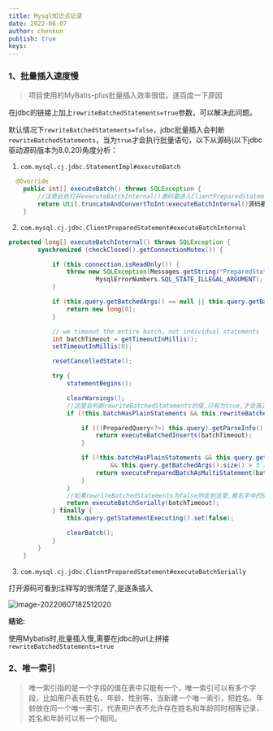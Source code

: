 ```yaml
---
title: Mysql知识点记录
date: 2022-06-07
author: chenkun
publish: true
keys:
---
```


<!--more-->

### 1、批量插入速度慢

> 项目使用的MyBatis-plus批量插入效率很低，遂百度一下原因

在jdbc的链接上加上`rewriteBatchedStatements=true`参数，可以解决此问题。

默认情况下`rewriteBatchedStatements=false`，jdbc批量插入会判断`rewriteBatchedStatements`，当为`true`才会执行批量语句，以下从源码(以下jdbc驱动源码版本为8.0.20)角度分析：

1.  `com.mysql.cj.jdbc.StatementImpl#executeBatch`

```java
  @Override
    public int[] executeBatch() throws SQLException {
        //注意此处打开executeBatchInternal()源码要进入ClientPreparedStatement的executeBatchInternal方法,别进入StatementImpl的executeBatchInternal方法
        return Util.truncateAndConvertToInt(executeBatchInternal()源码要进入());
    }
```

2. `com.mysql.cj.jdbc.ClientPreparedStatement#executeBatchInternal`

```java
protected long[] executeBatchInternal() throws SQLException {
        synchronized (checkClosed().getConnectionMutex()) {

            if (this.connection.isReadOnly()) {
                throw new SQLException(Messages.getString("PreparedStatement.25") + Messages.getString("PreparedStatement.26"),
                        MysqlErrorNumbers.SQL_STATE_ILLEGAL_ARGUMENT);
            }

            if (this.query.getBatchedArgs() == null || this.query.getBatchedArgs().size() == 0) {
                return new long[0];
            }

            // we timeout the entire batch, not individual statements
            int batchTimeout = getTimeoutInMillis();
            setTimeoutInMillis(0);

            resetCancelledState();

            try {
                statementBegins();

                clearWarnings();
				//这里会判断rewriteBatchedStatements的值,只有为true,才会真正进入批量操作
                if (!this.batchHasPlainStatements && this.rewriteBatchedStatements的值,只有为true,才会真正进入批量操作.getValue()) {

                    if (((PreparedQuery<?>) this.query).getParseInfo().canRewriteAsMultiValueInsertAtSqlLevel()) {
                        return executeBatchedInserts(batchTimeout);
                    }

                    if (!this.batchHasPlainStatements && this.query.getBatchedArgs() != null
                            && this.query.getBatchedArgs().size() > 3 /* cost of option setting rt-wise */) {
                        return executePreparedBatchAsMultiStatement(batchTimeout);
                    }
                }
				//如果rewriteBatchedStatements为false则走到这里,看名字中的Serially就知道这个是逐条插入
                return executeBatchSerially(batchTimeout);
            } finally {
                this.query.getStatementExecuting().set(false);

                clearBatch();
            }
        }
    }
```

3. `com.mysql.cj.jdbc.ClientPreparedStatement#executeBatchSerially`

打开源码可看到注释写的很清楚了,是逐条插入

![image-20220607182512020](https://afatpig.oss-cn-chengdu.aliyuncs.com/blog/image-20220607182512020.png)

**结论:**

使用Mybatis时,批量插入慢,需要在jdbc的url上拼接`rewriteBatchedStatements=true`

### 2、唯一索引

> 唯一索引指的是一个字段的值在表中只能有一个，唯一索引可以有多个字段，比如用户表有姓名、年龄、性别等，当新建一个唯一索引，把姓名、年龄放在同一个唯一索引，代表用户表不允许存在姓名和年龄同时相等记录，姓名和年龄可以有一个相同。
